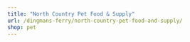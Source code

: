 ```yaml
---
title: "North Country Pet Food & Supply"
url: /dingmans-ferry/north-country-pet-food-and-supply/
shop: pet
---
```

